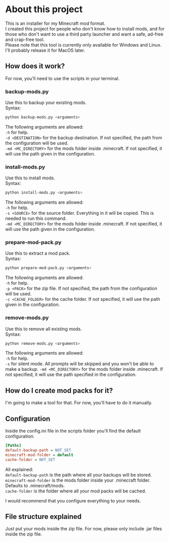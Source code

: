 # About this project

This is an installer for my Minecraft mod format.  
I created this project for people who don't know how to install mods, and for those who don't want to use a third party launcher and want a safe, ad-free and crap-free tool.  
Please note that this tool is currently only available for Windows and Linux. I'll probably release it for MacOS later.

## How does it work?

For now, you'll need to use the scripts in your terminal.

### backup-mods.py

Use this to backup your existing mods.  
Syntax:  

```bash
python backup-mods.py <arguments>
```

The following arguments are allowed:  
`-h` for help.  
`-d <DESTINATION>` for the backup destination. If not specified, the path from the configuration will be used.  
`-md <MC_DIRECTORY>` for the mods folder inside .minecraft. If not specified, it will use the path given in the configuration.  

### install-mods.py

Use this to install mods.  
Syntax:  

```bash
python install-mods.py <arguments>
```

The following arguments are allowed:  
`-h` for help.  
`-s <SOURCE>` for the source folder. Everything in it will be copied. This is needed to run this command.  
`-md <MC_DIRECTORY>` for the mods folder inside .minecraft. If not specified, it will use the path given in the configuration.  

### prepare-mod-pack.py

Use this to extract a mod pack.  
Syntax:  

```bash
python prepare-mod-pack.py <arguments>
```

The following arguments are allowed:  
`-h` for help.  
`-p <PACK>` for the zip file. If not specified, the path from the configuration will be used.  
`-c <CACHE_FOLDER>` for the cache folder. If not specified, it will use the path given in the configuration.  

### remove-mods.py

Use this to remove all existing mods.  
Syntax:  

```bash
python remove-mods.py <arguments>
```

The following arguments are allowed:  
`-h` for help.  
`-s` for silent mode. All prompts will be skipped and you won't be able to make a backup.
`-md <MC_DIRECTORY>` for the mods folder inside .minecraft. If not specified, it will use the path specified in the configuration.  

## How do I create mod packs for it?

I'm going to make a tool for that. For now, you'll have to do it manually.

## Configuration

Inside the config.ini file in the scripts folder you'll find the default configuration:  

```ini
[Paths]
default-backup-path = NOT_SET
minecraft-mod-folder = default
cache-folder = NOT_SET
```

All explained:  
`default-backup-path` is the path where all your backups will be stored.  
`minecraft-mod-folder` is the mods folder inside your .minecraft folder. Defaults to .minecraft/mods.  
`cache-folder` is the folder where all your mod packs will be cached.  
  
I would recommend that you configure everything to your needs.

## File structure explained

Just put your mods inside the zip file.
For now, please only include .jar files inside the zip file.

